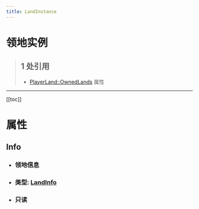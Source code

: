 ```yaml
---
title: LandInstance
---
```


# 领地实例

> ## 1 处引用
> - [PlayerLand::OwnedLands](../types/PlayerLand.md#ownedlands) 属性
---

[[toc]]

# 属性
## Info
- ### 领地信息
- ### 类型: [LandInfo](../types/LandInfo.md)
- ### 只读